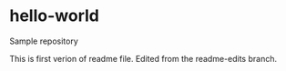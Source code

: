 # hello-world
Sample repository

This is first verion of readme file.
Edited from the readme-edits branch.
